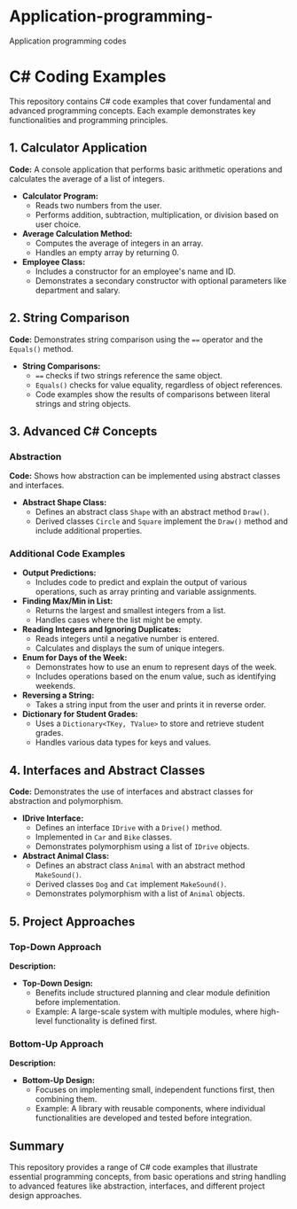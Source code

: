 # Application-programming-
Application programming codes
# C# Coding Examples

This repository contains C# code examples that cover fundamental and advanced programming concepts. Each example demonstrates key functionalities and programming principles.

## 1. Calculator Application

**Code:** A console application that performs basic arithmetic operations and calculates the average of a list of integers.

- **Calculator Program:** 
  - Reads two numbers from the user.
  - Performs addition, subtraction, multiplication, or division based on user choice.
- **Average Calculation Method:**
  - Computes the average of integers in an array.
  - Handles an empty array by returning 0.
- **Employee Class:**
  - Includes a constructor for an employee's name and ID.
  - Demonstrates a secondary constructor with optional parameters like department and salary.

## 2. String Comparison

**Code:** Demonstrates string comparison using the `==` operator and the `Equals()` method.

- **String Comparisons:**
  - `==` checks if two strings reference the same object.
  - `Equals()` checks for value equality, regardless of object references.
  - Code examples show the results of comparisons between literal strings and string objects.

## 3. Advanced C# Concepts

### Abstraction

**Code:** Shows how abstraction can be implemented using abstract classes and interfaces.

- **Abstract Shape Class:**
  - Defines an abstract class `Shape` with an abstract method `Draw()`.
  - Derived classes `Circle` and `Square` implement the `Draw()` method and include additional properties.

### Additional Code Examples

- **Output Predictions:**
  - Includes code to predict and explain the output of various operations, such as array printing and variable assignments.
- **Finding Max/Min in List:**
  - Returns the largest and smallest integers from a list.
  - Handles cases where the list might be empty.
- **Reading Integers and Ignoring Duplicates:**
  - Reads integers until a negative number is entered.
  - Calculates and displays the sum of unique integers.
- **Enum for Days of the Week:**
  - Demonstrates how to use an enum to represent days of the week.
  - Includes operations based on the enum value, such as identifying weekends.
- **Reversing a String:**
  - Takes a string input from the user and prints it in reverse order.
- **Dictionary for Student Grades:**
  - Uses a `Dictionary<TKey, TValue>` to store and retrieve student grades.
  - Handles various data types for keys and values.

## 4. Interfaces and Abstract Classes

**Code:** Demonstrates the use of interfaces and abstract classes for abstraction and polymorphism.

- **IDrive Interface:**
  - Defines an interface `IDrive` with a `Drive()` method.
  - Implemented in `Car` and `Bike` classes.
  - Demonstrates polymorphism using a list of `IDrive` objects.
- **Abstract Animal Class:**
  - Defines an abstract class `Animal` with an abstract method `MakeSound()`.
  - Derived classes `Dog` and `Cat` implement `MakeSound()`.
  - Demonstrates polymorphism with a list of `Animal` objects.

## 5. Project Approaches

### Top-Down Approach

**Description:** 
- **Top-Down Design:**
  - Benefits include structured planning and clear module definition before implementation.
  - Example: A large-scale system with multiple modules, where high-level functionality is defined first.

### Bottom-Up Approach

**Description:** 
- **Bottom-Up Design:**
  - Focuses on implementing small, independent functions first, then combining them.
  - Example: A library with reusable components, where individual functionalities are developed and tested before integration.

## Summary

This repository provides a range of C# code examples that illustrate essential programming concepts, from basic operations and string handling to advanced features like abstraction, interfaces, and different project design approaches. 
